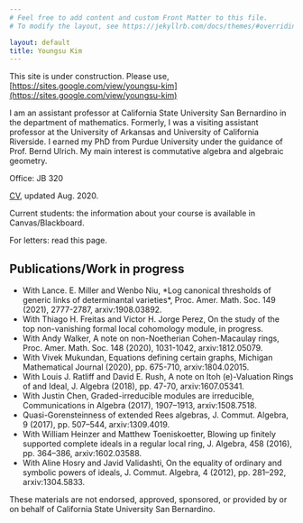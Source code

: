 ```yaml
---
# Feel free to add content and custom Front Matter to this file.
# To modify the layout, see https://jekyllrb.com/docs/themes/#overriding-theme-defaults

layout: default
title: Youngsu Kim
---
```

This site is under construction. Please use, [https://sites.google.com/view/youngsu-kim](https://sites.google.com/view/youngsu-kim) 

I am an assistant professor at California State University San Bernardino in the department of mathematics. Formerly, I was a visiting assistant professor at the University of Arkansas and University of California Riverside. I earned my PhD from Purdue University under the guidance of Prof. Bernd Ulrich.  My main interest is commutative algebra and algebraic geometry. 

Office: JB 320

<!-- ![My helpful screenshot](/assets/myImage.jpg)
![aa](/assets/myImage.jpg)
<img src="/assets/myImage.jpg" width="200"> -->


<!-- | Tables        | Are           | Cool  |
| ------------- |:-------------:| -----:|
| col 3 is      | right-aligned | $1600 |
| col 2 is      | centered      |   $12 |
| zebra stripes | are neat      |    $1 | -->

<!-- Email: youngsu.kim at csusb.edu -->
[CV](https://github.com/youngsuKim-CSUSB/CV/blob/e96ed6cc88978e019bf0cbeb9eb5b715a5d6f5cc/CV_Youngsu_Kim.pdf), updated Aug. 2020.

Current students: the information about your course is available in Canvas/Blackboard.

For letters: read this page.
<br>

<H2> Publications/Work in progress </H2>
<ul>
  <li>With Lance. E. Miller and Wenbo Niu, *Log canonical thresholds of generic links of determinantal varieties*, Proc. Amer. Math. Soc. 149 (2021), 2777-2787,  arxiv:1908.03892.</li>
  <li>With Thiago H. Freitas and Victor H. Jorge Perez, On the study of the top non-vanishing formal local cohomology module, in progress.</li>
  <li>With Andy Walker, A note on non-Noetherian Cohen-Macaulay rings, Proc. Amer. Math. Soc.  148 (2020), 1031-1042, arxiv:1812.05079. </li>
  <li>With Vivek Mukundan,  Equations defining certain graphs, Michigan Mathematical Journal (2020), pp. 675-710,  arxiv:1804.02015.</li>
  <li>With Louis J. Ratliff and David E. Rush, A note on Itoh (e)-Valuation Rings of and Ideal, J. Algebra (2018), pp. 47-70, arxiv:1607.05341.</li>
  <li> With Justin Chen, Graded-irreducible modules are irreducible, Communications in Algebra (2017), 1907–1913, arxiv:1508.7518.</li>
<li> Quasi-Gorensteinness of extended Rees algebras, J. Commut. Algebra, 9 (2017), pp. 507–544, arxiv:1309.4019.</li>
<li> With William Heinzer and Matthew Toeniskoetter, Blowing up finitely supported complete ideals in a regular local ring,  J. Algebra, 458 (2016), pp. 364–386, arxiv:1602.03588. </li>
<li>With Aline Hosry and Javid Validashti, On the equality of ordinary and symbolic powers of ideals, J. Commut. Algebra, 4 (2012), pp. 281–292,  arxiv:1304.5833.</li>
</ul>

These materials are not endorsed, approved, sponsored, or provided by or on behalf of California State University San Bernardino.